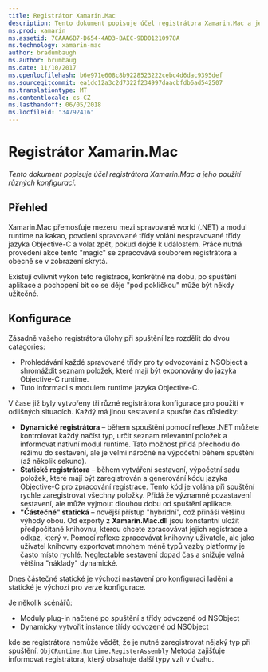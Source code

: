 ```yaml
---
title: Registrátor Xamarin.Mac
description: Tento dokument popisuje účel registrátora Xamarin.Mac a jeho dynamické, statické a částečné statické (hybridní) využití konfigurace.
ms.prod: xamarin
ms.assetid: 7CAAA6B7-D654-4AD3-BAEC-9DD01210978A
ms.technology: xamarin-mac
author: bradumbaugh
ms.author: brumbaug
ms.date: 11/10/2017
ms.openlocfilehash: b6e971e608c8b9228523222cebc4d6dac9395def
ms.sourcegitcommit: ea1dc12a3c2d7322f234997daacbfdb6ad542507
ms.translationtype: MT
ms.contentlocale: cs-CZ
ms.lasthandoff: 06/05/2018
ms.locfileid: "34792416"
---
```

# <a name="xamarinmac-registrar"></a>Registrátor Xamarin.Mac

_Tento dokument popisuje účel registrátora Xamarin.Mac a jeho použití různých konfigurací._

## <a name="overview"></a>Přehled

Xamarin.Mac přemosťuje mezeru mezi spravované world (.NET) a modul runtime na kakao, povolení spravované třídy volání nespravované třídy jazyka Objective-C a volat zpět, pokud dojde k událostem. Práce nutná provedení akce tento "magic" se zpracovává souborem registrátora a obecně se v zobrazení skrytá.

Existují ovlivnit výkon této registrace, konkrétně na dobu, po spuštění aplikace a pochopení bit co se děje "pod pokličkou" může být někdy užitečné.

## <a name="configurations"></a>Konfigurace

Zásadně vašeho registrátora úlohy při spuštění lze rozdělit do dvou catagories:

- Prohledávání každé spravované třídy pro ty odvozování z NSObject a shromáždit seznam položek, které mají být exponovány do jazyka Objective-C runtime.
- Tuto informaci s modulem runtime jazyka Objective-C.

V čase již byly vytvořeny tři různé registrátora konfigurace pro použití v odlišných situacích. Každý má jinou sestavení a spusťte čas důsledky:

- **Dynamické registrátora** – během spouštění pomocí reflexe .NET můžete kontrolovat každý načíst typ, určit seznam relevantní položek a informovat nativní modul runtime. Tato možnost přidá přechodu do režimu do sestavení, ale je velmi náročné na výpočetní během spuštění (až několik sekund).
- **Statické registrátora** – během vytváření sestavení, výpočetní sadu položek, které mají být zaregistrován a generování kódu jazyka Objective-C pro zpracování registrace. Tento kód je volána při spuštění rychle zaregistrovat všechny položky. Přidá že významné pozastavení sestavení, ale může vyjmout dlouhou dobu od spuštění aplikace.
- **"Částečné" statická** – novější přístup "hybridní", což přináší většinu výhody obou. Od exporty z **Xamarin.Mac.dll** jsou konstantní uložit předpočítané knihovnu, kterou chcete zpracovávat jejich registrace a odkaz, který v. Pomocí reflexe zpracovávat knihovny uživatele, ale jako uživatel knihovny exportovat mnohem méně typů vazby platformy je často místo rychlé. Neglectable sestavení dopad čas a snižuje valná většina "náklady" dynamické.

Dnes částečné statické je výchozí nastavení pro konfiguraci ladění a statické je výchozí pro verze konfigurace.

Je několik scénářů:

- Moduly plug-in načtené po spuštění s třídy odvozené od NSObject
- Dynamicky vytvořit instance třídy odvozené od NSObject

kde se registrátora nemůže vědět, že je nutné zaregistrovat nějaký typ při spuštění. `ObjCRuntime.Runtime.RegisterAssembly` Metoda zajišťuje informovat registrátora, který obsahuje další typy vzít v úvahu.
